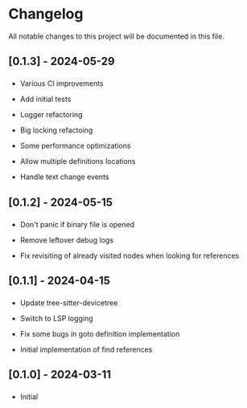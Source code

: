# Changelog

All notable changes to this project will be documented in this file.

## [0.1.3] - 2024-05-29

### 

- Various CI improvements

- Add initial tests

- Logger refactoring

- Big locking refactoing

- Some performance optimizations

- Allow multiple definitions locations

- Handle text change events


## [0.1.2] - 2024-05-15

### 

- Don't panic if binary file is opened

- Remove leftover debug logs

- Fix revisiting of already visited nodes when looking for references


## [0.1.1] - 2024-04-15

### 

- Update tree-sitter-devicetree

- Switch to LSP logging

- Fix some bugs in goto definition implementation

- Initial implementation of find references


## [0.1.0] - 2024-03-11

### 

- Initial
